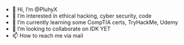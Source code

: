 - 👋 Hi, I’m @PluhyX
- 👀 I’m interested in ethical hacking, cyber security, code
- 🌱 I’m currently learning some CompTIA certs, TryHackMe, Udemy
- 💞️ I’m looking to collaborate on IDK YET
- 📫 How to reach me via mail

<!---
PluhyX/PluhyX is a ✨ special ✨ repository because its `README.md` (this file) appears on your GitHub profile.
You can click the Preview link to take a look at your changes.
--->
